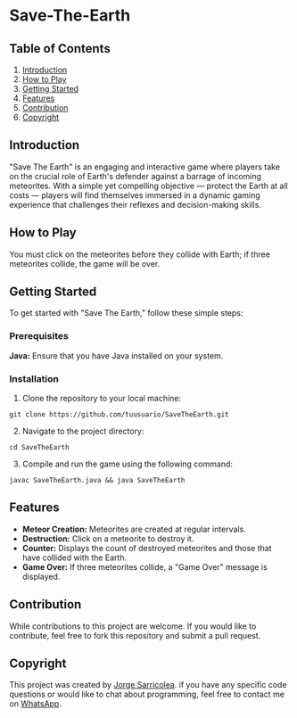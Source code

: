 # Save-The-Earth

## Table of Contents

1. [Introduction](#introduction)
2. [How to Play](#how-to-play)
3. [Getting Started](#getting-started)
4. [Features](#features)
5. [Contribution](#contribution)
6. [Copyright](#copyright)

## Introduction

"Save The Earth" is an engaging and interactive game where players take on the crucial role of Earth's defender against a barrage of incoming meteorites. With a simple yet compelling objective — protect the Earth at all costs — players will find themselves immersed in a dynamic gaming experience that challenges their reflexes and decision-making skills.

## How to Play

You must click on the meteorites before they collide with Earth; if three meteorites collide, the game will be over.

## Getting Started

To get started with "Save The Earth," follow these simple steps:

### Prerequisites

**Java:** Ensure that you have Java installed on your system.

### Installation

1. Clone the repository to your local machine:
```
git clone https://github.com/tuusuario/SaveTheEarth.git
```

2. Navigate to the project directory:
```
cd SaveTheEarth
```
3. Compile and run the game using the following command:
```
javac SaveTheEarth.java && java SaveTheEarth
```

## Features

- **Meteor Creation:** Meteorites are created at regular intervals.
- **Destruction:** Click on a meteorite to destroy it.
- **Counter:** Displays the count of destroyed meteorites and those that have collided with the Earth.
- **Game Over:** If three meteorites collide, a "Game Over" message is displayed.

## Contribution

While contributions to this project are welcome. If you would like to contribute, feel free to fork this repository and submit a pull request.

## Copyright

This project was created by [Jorge Sarricolea](https://jorgesarricolea.com). if you have any specific code questions or would like to chat about programming, feel free to contact me on [WhatsApp](https://wa.me/529381095593).
